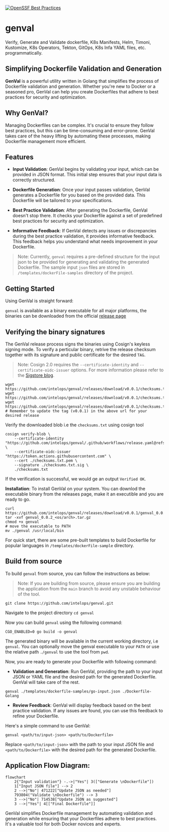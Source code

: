 [![OpenSSF Best Practices](https://www.bestpractices.dev/projects/7843/badge)](https://www.bestpractices.dev/projects/7843)

# genval
Verify, Generate and Validate dockerfile, K8s Manifests, Helm, Timoni, Kustomize, K8s Operators, Tekton, GitOps, K8s Infa YAML files, etc. programmatically.


## Simplifying Dockerfile Validation and Generation

**GenVal** is a powerful utility written in Golang that simplifies the process of Dockerfile validation and generation. Whether you're new to Docker or a seasoned pro, GenVal can help you create Dockerfiles that adhere to best practices for security and optimization.

## Why GenVal?

Managing Dockerfiles can be complex. It's crucial to ensure they follow best practices, but this can be time-consuming and error-prone. GenVal takes care of the heavy lifting by automating these processes, making Dockerfile management more efficient.

## Features

- **Input Validation**: GenVal begins by validating your input, which can be provided in JSON format. This initial step ensures that your input data is correctly structured.

- **Dockerfile Generation**: Once your input passes validation, GenVal generates a Dockerfile for you based on the provided data. This Dockerfile will be tailored to your specifications.

- **Best Practice Validation**: After generating the Dockerfile, GenVal doesn't stop there. It checks your Dockerfile against a set of predefined best practices for security and optimization. 

- **Informative Feedback**: If GenVal detects any issues or discrepancies during the best practice validation, it provides informative feedback. This feedback helps you understand what needs improvement in your Dockerfile.


> Note: Currently, `genval` requires a pre-defined structure for the input json to be provided for generating and validating the generated Dockerfile. The sample input `json` files are stored in `/templates/dockerFile-samples` directory of the project.

## Getting Started

Using GenVal is straight forward:

`genval` is available as a binary executable for all major platforms, the binaries can be downloaded from the official [release page](https://github.com/intelops/genval/releases)

## Verifying the binary signatures 

The GenVal release process signs the binaries using Cosign's keyless signing mode. To verify a perticular binary, retrive the release checksum together with its signature and public certificate for the desired `TAG`.

> Note: Cosign 2.0 requires the `--certificate-identity` and `--certificate-oidc-issuer` options.
For more information please refer to the [Sigstore blog](https://blog.sigstore.dev/cosign-2-0-released/). 

```shell
wget https://github.com/intelops/genval/releases/download/v0.0.1/checksums.txt
wget https://github.com/intelops/genval/releases/download/v0.0.1/checksums.txt.pem
wget https://github.com/intelops/genval/releases/download/v0.0.1/checksums.txt.sig
# Remember to update the tag (v0.0.1) in the above url for your desired release
```
Verify the downloaded blob i.e the `checksums.txt` using cosign tool

```shell
cosign verify-blob \
    --certificate-identity "https://github.com/intelops/genval/.github/workflows/release.yaml@refs/tags/v0.0.1" \
    --certificate-oidc-issuer "https://token.actions.githubusercontent.com" \
    --cert ./checksums.txt.pem \
    --signature ./checksums.txt.sig \
    ./checksums.txt
```

If the verification is successful, we would ge an output `Verified OK`.


**Installation**: To install GenVal on your system. You can downlod the executable binary from the releases page, make it an executible and you are ready to go.

```shell
curl https://github.com/intelops/genval/releases/download/v0.0.1/genval_0.0.1_<os/arch>.tar.gz
tar -xvf genval_0.0.2_<os/arch>.tar.gz
chmod +x genval
# move the executable to PATH
mv ./genval /usr/local/bin
```
For quick start, there are some pre-built templates to build Dockerfile for popular languages in `/templates/dockerFile-sample` directory. 

## Build from source

To build `genval` from source, you can follow the instructions as below:

> Note: If you are building from source, please ensure you are building the application from the `main` branch to avoid any unstable behaviour of the tool.  


```shell
git clone https://github.com/intelops/genval.git
```
Navigate to the project directory
`cd genval`

Now you can build `genval` using the following command:

```shell
CGO_ENABLED=0 go build -o genval
```
The generated binary will be available in the current working directory, i.e `genval`. You can optionally move the genval executable to your `PATH` or use the relative path `./genval` to use the tool from `pwd`.

Now, you are ready to generate your Dockerfile with following command:


- **Validation and Generation**: Run GenVal, providing the path to your input JSON or YAML file and the desired path for the generated Dockerfile. GenVal will take care of the rest.

`genval ./templates/dockerfile-samples/go-input.json ./Dockerfile-Golang`

- **Review Feedback**: GenVal will display feedback based on the best practice validation. If any issues are found, you can use this feedback to refine your Dockerfile.

Here's a simple command to use GenVal:

```shell
genval <path/to/input-json> <path/to/Dockerfile>
```

Replace `<path/to/input-json>` with the path to your input JSON file and `<path/to/Dockerfile>` with the desired path for the generated Dockerfile.

## Application Flow Diagram: 

```mermaid
flowchart
	2{"Input validation"} -.->|"Yes"| 3(["Generate \nDockerfile"])
	1["Input JSON file"] --> 2
	2 -->|"No"| 471222["Update JSON as needed"]
	793804("Validate \nDockerfile") --> 3
	3 -->|"No"| 714538["Update JSON as suggested"]
	3 -->|"Yes"| 4[["Final Dockerfile"]]
```


GenVal simplifies Dockerfile management by automating validation and generation while ensuring that your Dockerfiles adhere to best practices. It's a valuable tool for both Docker novices and experts.


